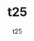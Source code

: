 ---
  audience: 
    - "primary"
  author: "t25"
  description: "t25"
  difficulty: "beginner"
  date_posted: "2023-07-12"
  osm_username: "t25"
  filename: "1689144491805-demo.pdf"
  group: ""
  layout: "project"
  preparation_time: "one_hour"
  project_time: 
    - "flexible"
  thumbnail: "1689144487679-cat.png"
  title: "t25"
  type: "desktop"
  url: "2023-07-12-333012"

---